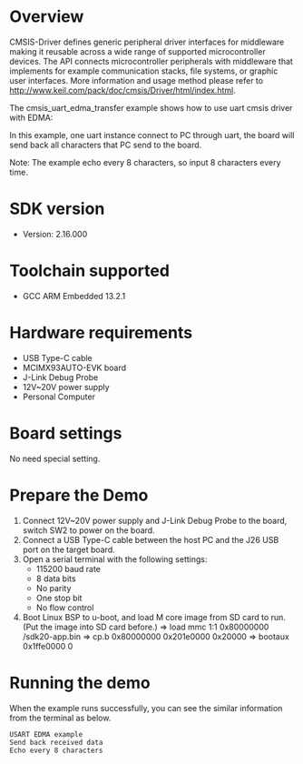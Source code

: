Overview
========
CMSIS-Driver defines generic peripheral driver interfaces for middleware making it reusable across a wide 
range of supported microcontroller devices. The API connects microcontroller peripherals with middleware 
that implements for example communication stacks, file systems, or graphic user interfaces. 
More information and usage method please refer to http://www.keil.com/pack/doc/cmsis/Driver/html/index.html.

The cmsis_uart_edma_transfer example shows how to use uart cmsis  driver with EDMA:

In this example, one uart instance connect to PC through uart, the board will
send back all characters that PC send to the board.

Note: The example echo every 8 characters, so input 8 characters every time.

SDK version
===========
- Version: 2.16.000

Toolchain supported
===================
- GCC ARM Embedded  13.2.1

Hardware requirements
=====================
- USB Type-C cable
- MCIMX93AUTO-EVK board
- J-Link Debug Probe
- 12V~20V power supply
- Personal Computer

Board settings
==============
No need special setting.


Prepare the Demo
================
1.  Connect 12V~20V power supply and J-Link Debug Probe to the board, switch SW2 to power on the board.
2.  Connect a USB Type-C cable between the host PC and the J26 USB port on the target board.
3.  Open a serial terminal with the following settings:
    - 115200 baud rate
    - 8 data bits
    - No parity
    - One stop bit
    - No flow control
4. Boot Linux BSP to u-boot, and load M core image from SD card to run. (Put the image into SD card before.)
   => load mmc 1:1 0x80000000 /sdk20-app.bin
   => cp.b 0x80000000 0x201e0000 0x20000
   => bootaux 0x1ffe0000 0

Running the demo
================
When the example runs successfully, you can see the similar information from the terminal as below.
~~~~~~~~~~~~~~~~~~~~~
USART EDMA example
Send back received data
Echo every 8 characters
~~~~~~~~~~~~~~~~~~~~~
